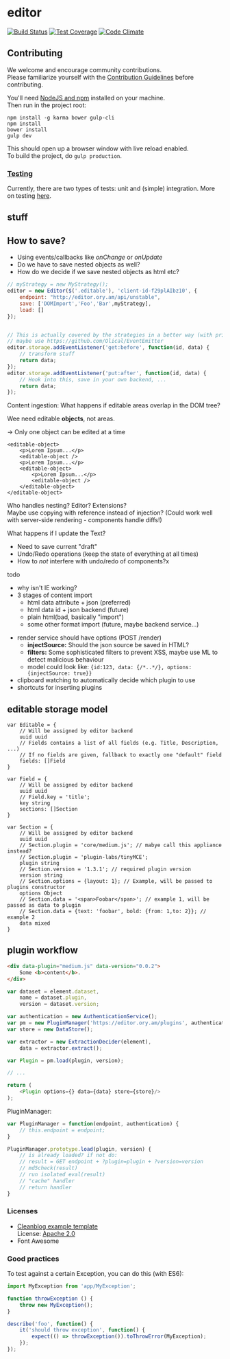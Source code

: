 # editor

[![Build Status](https://travis-ci.org/ory-am/editor.svg?branch=master)](https://travis-ci.org/ory-am/editor)
[![Test Coverage](https://codeclimate.com/github/ory-am/editor/badges/coverage.svg)](https://codeclimate.com/github/ory-am/editor/coverage)
[![Code Climate](https://codeclimate.com/github/ory-am/editor/badges/gpa.svg)](https://codeclimate.com/github/ory-am/editor)

## Contributing

We welcome and encourage community contributions.  
Please familiarize yourself with the [Contribution Guidelines](CONTRIBUTING.md) before contributing.

You'll need [NodeJS and npm](https://nodejs.org) installed on your machine.  
Then run in the project root:

```
npm install -g karma bower gulp-cli
npm install
bower install
gulp dev
```

This should open up a browser window with live reload enabled.  
To build the project, do `gulp production`.

### [Testing](test/README.md)

Currently, there are two types of tests: unit and (simple) integration. More on testing [here](test/README.md).


## stuff

## How to save?

* Using events/callbacks like *onChange* or *onUpdate*
* Do we have to save nested objects as well?
* How do we decide if we save nested objects as html etc?

```js
// myStrategy = new MyStrategy();
editor = new Editor($('.editable'), 'client-id-f29plAIbz10', {
    endpoint: "http://editor.ory.am/api/unstable",
    save: ['DOMImport','Foo','Bar',myStrategy],
    load: []
});


// This is actually covered by the strategies in a better way (with priorities)
// maybe use https://github.com/Olical/EventEmitter
editor.storage.addEventListener('get:before', function(id, data) {
    // transform stuff
    return data;
});
editor.storage.addEventListener('put:after', function(id, data) {
    // Hook into this, save in your own backend, ...
    return data;
});
```

Content ingestion: What happens if editable areas overlap in the DOM tree?

Wee need editable **objects**, not areas.

-> Only one object can be edited at a time

```
<editable-object>
    <p>Lorem Ipsum...</p>
    <editable-object />
    <p>Lorem Ipsum...</p>
    <editable-object>
        <p>Lorem Ipsum...</p>
        <editable-object />
    </editable-object>
</editable-object>
```

Who handles nesting? Editor? Extensions?  
Maybe use copying with reference instead of injection? (Could work well with server-side rendering - components handle diffs!)

What happens if I update the Text?
* Need to save current "draft"
* Undo/Redo operations (keep the state of everything at all times)
 * How to *not* interfere with undo/redo of components?x

todo
* why isn't IE working?
* 3 stages of content import
  - html data attribute + json (preferred)
  - html data id + json backend (future)
  - plain html(bad, basically "import")
  - some other format import (future, maybe backend service...)
- render service should have options (POST /render)
  - **injectSource:** Should the json source be saved in HTML?
  - **filters:** Some sophisticated filters to prevent XSS, maybe use ML to detect malicious behaviour
  - model could look like: `{id:123, data: {/*..*/}, options: {injectSource: true}}`
- clipboard watching to automatically decide which plugin to use
- shortcuts for inserting plugins

## editable storage model

```
var Editable = {
    // Will be assigned by editor backend
    uuid uuid
    // Fields contains a list of all fields (e.g. Title, Description, ...)
    // If no fields are given, fallback to exactly one "default" field
    fields: []Field
}

var Field = {
    // Will be assigned by editor backend
    uuid uuid
    // Field.key = 'title';
    key string
    sections: []Section
}

var Section = {
    // Will be assigned by editor backend
    uuid uuid
    // Section.plugin = 'core/medium.js'; // mabye call this appliance instead?
    // Section.plugin = 'plugin-labs/tinyMCE';
    plugin string
    // Section.version = '1.3.1'; // required plugin version
    version string
    // Section.options = {layout: 1}; // Example, will be passed to plugins constructor
    options Object
    // Section.data = '<span>Foobar</span>'; // example 1, will be passed as data to plugin
    // Section.data = {text: 'foobar', bold: {from: 1,to: 2}}; // example 2
    data mixed
}
```

## plugin workflow

```html
<div data-plugin="medium.js" data-version="0.0.2">
    Some <b>content</b>.
</div>
```

```js
var dataset = element.dataset,
    name = dataset.plugin,
    version = dataset.version;

var authentication = new AuthenticationService();
var pm = new PluginManager('https://editor.ory.am/plugins', authentication);
var store = new DataStore();

var extractor = new ExtractionDecider(element),
    data = extractor.extract();

var Plugin = pm.load(plugin, version);

// ...

return (
    <Plugin options={} data={data} store={store}/>
);
```

PluginManager:

```js
var PluginManager = function(endpoint, authentication) {
    // this.endpoint = endpoint;
}

PluginManager.prototype.load(plugin, version) {
    // is already loaded? if not do:
    // result = GET endpoint + ?plugin=plugin + ?version=version
    // md5check(result)
    // run isolated eval(result)
    // "cache" handler
    // return handler
}

```

### Licenses

* [Cleanblog example template](http://startbootstrap.com/template-overviews/clean-blog/)   
  License: [Apache 2.0](https://github.com/IronSummitMedia/startbootstrap-clean-blog/blob/gh-pages/LICENSE)
* Font Awesome

### Good practices

To test against a certain Exception, you can do this (with ES6):

```js
import MyException from 'app/MyException';

function throwException () {
    throw new MyException();
}

describe('foo', function() {
    it('should throw exception', function() {
        expect(() => throwException()).toThrowError(MyException);
    });
});
```

